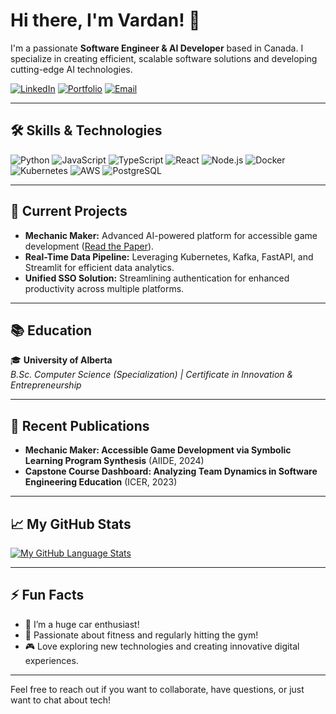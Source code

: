 # Hi there, I'm Vardan! 👋

I'm a passionate **Software Engineer & AI Developer** based in Canada. I specialize in creating efficient, scalable software solutions and developing cutting-edge AI technologies.

[![LinkedIn](https://img.shields.io/badge/-LinkedIn-blue?style=flat-square&logo=Linkedin&logoColor=white)](https://www.linkedin.com/in/vardan-saini-697225180)
[![Portfolio](https://img.shields.io/badge/-Portfolio-green?style=flat-square&logo=googlechrome&logoColor=white)](https://vardansaini.github.io/vardansaini/)
[![Email](https://img.shields.io/badge/-vardan1@ualberta.ca-c14438?style=flat-square&logo=Gmail&logoColor=white)](mailto:vardan1@ualberta.ca)

---

## 🛠️ Skills & Technologies

![Python](https://img.shields.io/badge/-Python-3776AB?style=flat-square&logo=python&logoColor=white)
![JavaScript](https://img.shields.io/badge/-JavaScript-f7df1e?style=flat-square&logo=javascript&logoColor=black)
![TypeScript](https://img.shields.io/badge/-TypeScript-3178C6?style=flat-square&logo=typescript&logoColor=white)
![React](https://img.shields.io/badge/-React-61DAFB?style=flat-square&logo=react&logoColor=black)
![Node.js](https://img.shields.io/badge/-Node.js-339933?style=flat-square&logo=node.js&logoColor=white)
![Docker](https://img.shields.io/badge/-Docker-2496ED?style=flat-square&logo=docker&logoColor=white)
![Kubernetes](https://img.shields.io/badge/-Kubernetes-326CE5?style=flat-square&logo=kubernetes&logoColor=white)
![AWS](https://img.shields.io/badge/-AWS-232F3E?style=flat-square&logo=amazonaws&logoColor=white)
![PostgreSQL](https://img.shields.io/badge/-PostgreSQL-4169E1?style=flat-square&logo=postgresql&logoColor=white)

---

## 🚀 Current Projects

- **Mechanic Maker:** Advanced AI-powered platform for accessible game development ([Read the Paper](https://ojs.aaai.org//index.php/AIIDE/article/view/7450)).
- **Real-Time Data Pipeline:** Leveraging Kubernetes, Kafka, FastAPI, and Streamlit for efficient data analytics.
- **Unified SSO Solution:** Streamlining authentication for enhanced productivity across multiple platforms.

---

## 📚 Education

🎓 **University of Alberta**  
*B.Sc. Computer Science (Specialization) | Certificate in Innovation & Entrepreneurship* 

---

## 📖 Recent Publications

- **Mechanic Maker: Accessible Game Development via Symbolic Learning Program Synthesis** (AIIDE, 2024)
- **Capstone Course Dashboard: Analyzing Team Dynamics in Software Engineering Education** (ICER, 2023)

---

## 📈 My GitHub Stats

<!-- [![Vardan's GitHub Stats](https://github-readme-stats.vercel.app/api?username=vardansaini&count_private=true&theme=tokyonight&showicons=true&hide=stars)](https://github.com/anuraghazra/github-readme-stats) -->

[![My GitHub Language Stats](https://github-readme-stats.vercel.app/api/top-langs/?username=vardansaini&langs_count=8&theme=tokyonight&layout=compact)](https://github.com/anuraghazra/github-readme-stats)

---

## ⚡ Fun Facts

- 🚗 I’m a huge car enthusiast!
- 💪 Passionate about fitness and regularly hitting the gym!
- 🎮 Love exploring new technologies and creating innovative digital experiences.

---

Feel free to reach out if you want to collaborate, have questions, or just want to chat about tech!
